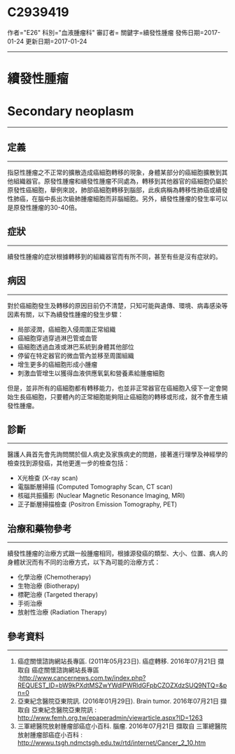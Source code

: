 # C2939419
作者="E26"
科別="血液腫瘤科"
審訂者=
關鍵字=續發性腫瘤
發佈日期=2017-01-24
更新日期=2017-01-24

----------
# 續發性腫瘤
# Secondary neoplasm
----------
## 定義
----------

指惡性腫瘤之不正常的擴散造成癌細胞轉移的現象，身體某部分的癌細胞擴散到其他組織器官。原發性腫瘤和續發性腫瘤不同處為，轉移到其他器官的癌細胞仍屬於原發性癌細胞，舉例來說，肺部癌細胞轉移到腦部，此疾病稱為轉移性肺癌或續發性肺癌，在腦中長出次級肺腫瘤細胞而非腦細胞。另外，續發性腫瘤的發生率可以是原發性腫瘤的30-40倍。

## 症狀
----------

續發性腫瘤的症狀根據轉移到的組織器官而有所不同，甚至有些是沒有症狀的。

## 病因
----------

對於癌細胞發生及轉移的原因目前仍不清楚，只知可能與遺傳、環境、病毒感染等因素有關，以下為續發性腫瘤的發生步驟：

- 局部浸潤，癌細胞入侵周圍正常組織
- 癌細胞穿過穿過淋巴管或血管
- 癌細胞透過血液或淋巴系統到身體其他部位
- 停留在特定器官的微血管內並移至周圍組織
- 增生更多的癌細胞形成小腫瘤
- 刺激血管增生以獲得血液供應氧氣和營養素給腫瘤細胞

但是，並非所有的癌細胞都有轉移能力，也並非正常器官在癌細胞入侵下一定會開始生長癌細胞，只要體內的正常細胞能夠阻止癌細胞的轉移或形成，就不會產生續發性腫瘤。

## 診斷
----------

醫護人員首先會先詢問關於個人病史及家族病史的問題，接著進行理學及神經學的檢查找到源發癌，其他更進一步的檢查包括：

- X光檢查 (X-ray scan)
- 電腦斷層掃描 (Computed Tomography Scan, CT scan)
- 核磁共振攝影 (Nuclear Magnetic Resonance Imaging, MRI) 
- 正子斷層掃描檢查 (Positron Emission Tomography, PET)
## 治療和藥物參考
----------

續發性腫瘤的治療方式跟一般腫瘤相同，根據源發癌的類型、大小、位置、病人的身體狀況而有不同的治療方式，以下為可能的治療方式：

- 化學治療 (Chemotherapy)
- 生物治療 (Biotherapy)
- 標靶治療 (Targeted therapy)
- 手術治療
- 放射性治療 (Radiation Therapy)
## 參考資料
----------
1. 癌症關懷諮詢網站長專區. (2011年05月23日). 癌症轉移. 2016年07月21日 擷取自 癌症關懷諮詢網站長專區 :http://www.cancernews.com.tw/index.php?REQUEST_ID=bW9kPXdtMSZwYWdlPWRldGFpbCZOZXdzSUQ9NTQ=&pn=0
2. 亞東紀念醫院亞東院訊. (2016年01月29日). Brain tumor. 2016年07月21日 擷取自 亞東紀念醫院亞東院訊 : http://www.femh.org.tw/epaperadmin/viewarticle.aspx?ID=1263
3. 三軍總醫院放射腫瘤部癌症小百科. 腦瘤. 2016年07月21日 擷取自 三軍總醫院放射腫瘤部癌症小百科 : http://wwwu.tsgh.ndmctsgh.edu.tw/rtd/internet/Cancer_2_10.htm



